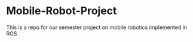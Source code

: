 # Mobile-Robot-Project
This is a repo for our semester project on mobile robotics implemented in ROS
